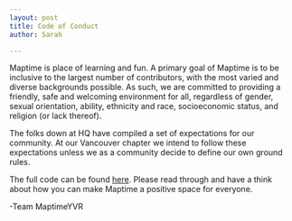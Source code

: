 ```yaml
---
layout: post
title: Code of Conduct
author: Sarah

---
```


Maptime is place of learning and fun. A primary goal of Maptime is to be inclusive to the largest number of contributors, with the most varied and diverse backgrounds possible. As such, we are committed to providing a friendly, safe and welcoming environment for all, regardless of gender, sexual orientation, ability, ethnicity and race, socioeconomic status, and religion (or lack thereof).

The folks down at HQ have compiled a set of expectations for our community. At our Vancouver chapter we intend to follow these expectations unless we as a community decide to define our own ground rules.

The full code can be found [here](http://maptime.io/code-of-conduct/). Please read through and have a think about how you can make Maptime a positive space for everyone.

-Team MaptimeYVR